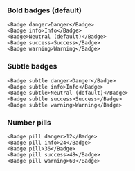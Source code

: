 ### Bold badges (default)

```
<Badge danger>Danger</Badge>
<Badge info>Info</Badge>
<Badge>Neutral (default)</Badge>
<Badge success>Success</Badge>
<Badge warning>Warning</Badge>
```

### Subtle badges

```
<Badge subtle danger>Danger</Badge>
<Badge subtle info>Info</Badge>
<Badge subtle>Neutral (default)</Badge>
<Badge subtle success>Success</Badge>
<Badge subtle warning>Warning</Badge>
```

### Number pills
```
<Badge pill danger>12</Badge>
<Badge pill info>24</Badge>
<Badge pill>36</Badge>
<Badge pill success>48</Badge>
<Badge pill warning>60</Badge>
```
